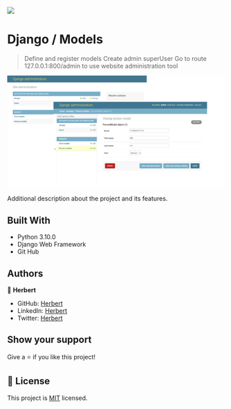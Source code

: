 ![](https://img.shields.io/badge/Microverse-blueviolet)

# Django / Models

> Define and register models 
> Create admin superUser
> Go to route 127.0.0.1:800/admin to use website administration tool 

![screenshot](./app_screenshot.png)

Additional description about the project and its features.

## Built With

- Python 3.10.0
- Django Web Framework
- Git Hub


## Authors

👤 **Herbert**

- GitHub: [Herbert](https://github.com/herokudev)
- LinkedIn: [Herbert](https://www.linkedin.com/in/herbert-orellana)
- Twitter: [Herbert](https://twitter.com/HerbertOrellan4)

## Show your support

Give a ⭐️ if you like this project!


## 📝 License

This project is [MIT](./MIT.md) licensed.

